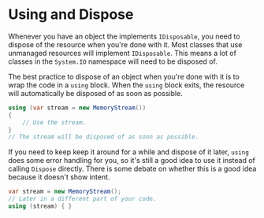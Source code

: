 ﻿# Using and Dispose

Whenever you have an object the implements `IDisposable`, you need to dispose of the resource when you're done with it. Most classes that use unmanaged resources will implement `IDisposable`. This means a lot of classes in the `System.IO` namespace will need to be disposed of.

The best practice to dispose of an object when you're done with it is to wrap the code in a `using` block. When the `using` block exits, the resource will automatically be disposed of as soon as possible.

```cs
using (var stream = new MemoryStream())
{
	// Use the stream.
}
// The stream will be disposed of as soon as possible.
```

If you need to keep keep it around for a while and dispose of it later, `using` does some error handling for you, so it's still a good idea to use it instead of calling `Dispose` directly. There is some debate on whether this is a good idea because it doesn't show intent.

```cs
var stream = new MemoryStream();
// Later in a different part of your code.
using (stream) { }
```
